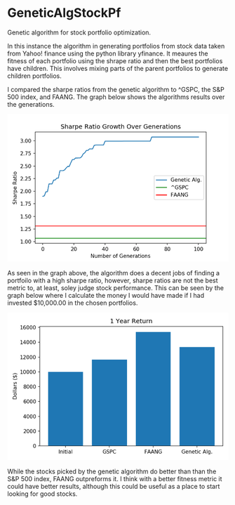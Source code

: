 # GeneticAlgStockPf
Genetic algorithm for stock portfolio optimization.

In this instance the algorithm in generating portfolios from stock data taken from Yahoo! finance using the python library yfinance. It meaures the fitness of each portfolio using the shrape ratio and then the best portfolios have children. This involves mixing parts of the parent portfolios to generate children portfolios.

I compared the sharpe ratios from the genetic algorithm to ^GSPC, the S&P 500 index, and FAANG. The graph below shows the algorithms results over the generations.

![Alt text](./graphics/sharpeVs.png)

As seen in the graph above, the algorithm does a decent jobs of finding a portfoilo with a high sharpe ratio, however, sharpe ratios are not the best metric to, at least, soley judge stock performance. This can be seen by the graph below where I calculate the money I would have made if I had invested $10,000.00 in the chosen portfolios.

![Alt text](./graphics/moneyReturn.png)

While the stocks picked by the genetic algorithm do better than than the S&P 500 index, FAANG outpreforms it. I think with a better fitness metric it could have better results, although this could be useful as a place to start looking for good stocks.
